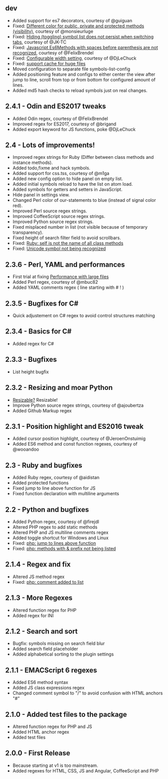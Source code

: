 ## dev
* Added support for es7 decorators, courtesy of @guiguan
* Fixed: [Different color for public, private and protected methods (visibility)](https://github.com/7ute/symbols-list/issues/54), courtesy of @monsieurluge
* Fixed: [Hiding (toggling) symbol list does not persist when switching tabs](https://github.com/7ute/symbols-list/issues/51), courtesy of @JK-TC
* Fixed: [Javascript Es6Methods with spaces before parenthesis are not recognized](https://github.com/7ute/symbols-list/issues/58), courtesy of @FelixBrendel
* Fixed: [Configurable width setting](https://github.com/7ute/symbols-list/issues/46), courtesy of @DjLeChuck
* Fixed: [support cache for huge files](https://github.com/7ute/symbols-list/issues/47)
* Moved configuration to separate file symbols-list-config
* Added positioning feature and configs to either center the view after jump to line, scroll from top or from bottom for configured amount of lines.
* Added md5 hash checks to reload symbols just on real changes.

## 2.4.1 - Odin and ES2017 tweaks
* Added Odin regex, courtesy of @FelixBrendel
* Improved regex for ES2017, courtesy of @brigand
* Added export keyword for JS functions, poke @DjLeChuck

## 2.4 - Lots of improvements!
* Improved regex strings for Ruby (Differ between class methods and instance methods).
* Added todo,fixme and hack symbols.
* Added support for css.tss, courtesy of @m1ga
* Added new config option to hide panel on empty list.
* Added initial symbols reload to have the list on atom load.
* Added symbols for getters and setters in JavaScript.
* Hide panel in settings view.
* Changed Perl color of our-statements to blue (instead of signal color red).
* Improved Perl source regex strings.
* Improved CoffeeScript source regex strings.
* Improved Python source regex strings.
* Fixed misplaced number in list (not visible because of temporary transparency).
* Fixed height of search filter field to avoid scrollbars.
* Fixed: [Ruby: self is not the name of all class methods](https://github.com/7ute/symbols-list/issues/26)
* Fixed: [Unicode symbol not being recognized](https://github.com/7ute/symbols-list/issues/28)

## 2.3.6 - Perl, YAML and performances
* First trial at fixing [Performance with large files](https://github.com/7ute/symbols-list/issues/36)
* Added Perl regex, courtesy of @mbuc82
* Added YAML comments regex ( line starting with # ! )

## 2.3.5 - Bugfixes for C#
* Quick adjustement on C# regex to avoid control structures matching

## 2.3.4 - Basics for C#
* Added regex for C#

## 2.3.3 - Bugfixes
* List height bugfix

## 2.3.2 - Resizing and moar Python
* [Resizable?](https://github.com/7ute/symbols-list/issues/19) Resizable!
* Improve Python source regex strings, courtesy of @ajoubertza
* Added Github Markup regex

## 2.3.1 - Position highlight and ES2016 tweak
* Added cursor position highlight, courtesy of @JeroenOnstuimig
* Added ES6 method and const function regexes, courtesy of @wooandoo

## 2.3 - Ruby and bugfixes
* Added Ruby regex, courtesy of @aidistan
* Added protected functions
* Fixed jump to line above function for JS
* Fixed function declaration with multiline arguments

## 2.2 - Python and bugfixes
* Added Python regex, courtesy of @firejdl
* Altered PHP regex to add static methods
* Altered PHP and JS multiline comments regex
* Added toggle shortcut for Windows and Linux
* Fixed: [php: jump to lines above function](https://github.com/7ute/symbols-list/issues/8)
* Fixed: [php: methods with & prefix not being listed](https://github.com/7ute/symbols-list/issues/9)

## 2.1.4 - Regex and fix
* Altered JS method regex
* Fixed: [php: comment added to list](https://github.com/7ute/symbols-list/issues/7)

## 2.1.3 - More Regexes
* Altered function regex for PHP
* Added regex for INI

## 2.1.2 - Search and sort
* Bugfix: symbols missing on search field blur
* Added search field placeholder
* Added alphabetical sorting to the plugin settings

## 2.1.1 - EMACScript 6 regexes
* Added ES6 method syntax
* Added JS class expressions regex
* Changed comment symbol to "/" to avoid confusion with HTML anchors "#"

## 2.1.0 - Added test files to the package
* Altered function regex for PHP and JS
* Added HTML anchor regex
* Added test files

## 2.0.0 - First Release
* Because starting at v1 is too mainstream.
* Added regexes for HTML, CSS, JS and Angular, CoffeeScript and PHP

